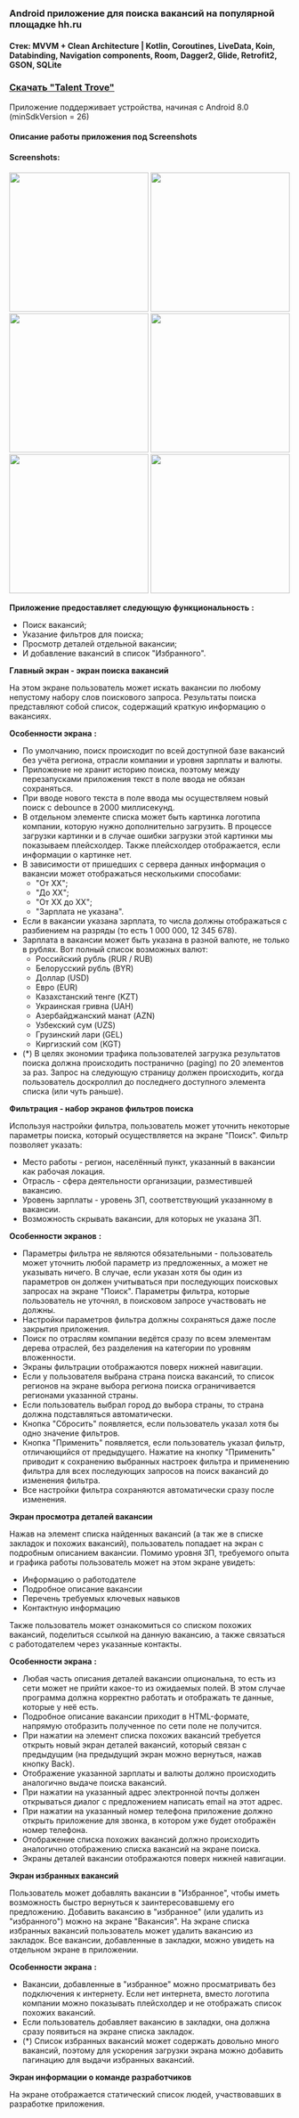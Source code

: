 ### Android приложение для поиска вакансий на популярной площадке hh.ru

#### Стек: MVVM + Clean Architecture | Kotlin, Coroutines, LiveData, Koin, Databinding, Navigation components, Room, Dagger2, Glide, Retrofit2, GSON, SQLite

### [Скачать "Talent Trove"](https://github.com/menta1/practicum-android-diploma/releases/download/pet_proj/Talent.Trove.apk)
Приложение поддерживает устройства, начиная с Android 8.0 (minSdkVersion = 26)

#### Описание работы приложения под Screenshots

#### Screenshots:
<img src="https://github.com/menta1/practicum-android-diploma/assets/81776684/3332b947-bccc-4422-b625-df5b61d7a96c" width="250">
<img src="https://github.com/menta1/practicum-android-diploma/assets/81776684/cdaa2434-d777-4a24-9866-8479df9b050e" width="250">
<img src="https://github.com/menta1/practicum-android-diploma/assets/81776684/2399586c-0494-43f7-9196-9c1299bc39bc" width="250">
<img src="https://github.com/menta1/practicum-android-diploma/assets/81776684/c84c8b50-e018-4b4b-a31d-91ad74f4992a" width="250">
<img src="https://github.com/menta1/practicum-android-diploma/assets/81776684/13621e79-2adc-4d47-93d7-0104a380167d" width="250">
<img src="https://github.com/menta1/practicum-android-diploma/assets/81776684/36b50b84-707d-498b-a86b-a56b6171bce3" width="250">


**Приложение предоставляет следующую функциональность** **:**

- Поиск вакансий;
- Указание фильтров для поиска;
- Просмотр деталей отдельной вакансии;
- И добавление вакансий в список "Избранного".

**Главный экран - экран поиска вакансий**

На этом экране пользователь может искать вакансии по любому непустому набору слов поискового запроса. Результаты поиска представляют собой список, содержащий краткую информацию о вакансиях.

**Особенности экрана** **:**

- По умолчанию, поиск происходит по всей доступной базе вакансий без учёта региона, отрасли компании и уровня зарплаты и валюты.
- Приложение не хранит историю поиска, поэтому между перезапусками приложения текст в поле ввода не обязан сохраняться.
- При вводе нового текста в поле ввода мы осуществляем новый поиск с debounce в 2000 миллисекунд.
- В отдельном элементе списка может быть картинка логотипа компании, которую нужно дополнительно загрузить. В процессе загрузки картинки и в случае ошибки загрузки этой картинки мы показываем плейсхолдер. Также плейсхолдер отображается, если информации о картинке нет.
- В зависимости от пришедших с сервера данных информация о вакансии может отображаться несколькими способами:
  - "От XX";
  - "До XX";
  - "От XX до XX";
  - "Зарплата не указана".
- Если в вакансии указана зарплата, то числа должны отображаться с разбиением на разряды (то есть 1 000 000, 12 345 678).
- Зарплата в вакансии может быть указана в разной валюте, не только в рублях. Вот полный список возможных валют:
  - Российский рубль (RUR / RUB)
  - Белорусский рубль (BYR)
  - Доллар (USD)
  - Евро (EUR)
  - Казахстанский тенге (KZT)
  - Украинская гривна (UAH)
  - Азербайджанский манат (AZN)
  - Узбекский сум (UZS)
  - Грузинский лари (GEL)
  - Киргизский сом (KGT)
- (\*) В целях экономии трафика пользователей загрузка результатов поиска должна происходить постранично (paging) по 20 элементов за раз. Запрос на следующую страницу должен происходить, когда пользователь доскроллил до последнего доступного элемента списка (или чуть раньше).

**Фильтрация - набор экранов фильтров поиска**

Используя настройки фильтра, пользователь может уточнить некоторые параметры поиска, который осуществляется на экране "Поиск". Фильтр позволяет указать:

- Место работы - регион, населённый пункт, указанный в вакансии как рабочая локация.
- Отрасль - сфера деятельности организации, разместившей вакансию.
- Уровень зарплаты - уровень ЗП, соответствующий указанному в вакансии.
- Возможность скрывать вакансии, для которых не указана ЗП.

**Особенности экранов** **:**

- Параметры фильтра не являются обязательными - пользователь может уточнить любой параметр из предложенных, а может не указывать ничего. В случае, если указан хотя бы один из параметров он должен учитываться при последующих поисковых запросах на экране "Поиск". Параметры фильтра, которые пользователь не уточнял, в поисковом запросе участвовать не должны.
- Настройки параметров фильтра должны сохраняться даже после закрытия приложения.
- Поиск по отраслям компании ведётся сразу по всем элементам дерева отраслей, без разделения на категории по уровням вложенности.
- Экраны фильтрации отображаются поверх нижней навигации.
- Если у пользователя выбрана страна поиска вакансий, то список регионов на экране выбора региона поиска ограничивается регионами указанной страны.
- Если пользователь выбрал город до выбора страны, то страна должна подставляться автоматически.
- Кнопка "Сбросить" появляется, если пользователь указал хотя бы одно значение фильтров.
- Кнопка "Применить" появляется, если пользователь указал фильтр, отличающийся от предыдущего. Нажатие на кнопку "Применить" приводит к сохранению выбранных настроек фильтра и применению фильтра для всех последующих запросов на поиск вакансий до изменения фильтра.
- Все настройки фильтра сохраняются автоматически сразу после изменения.

**Экран просмотра деталей вакансии**

Нажав на элемент списка найденных вакансий (а так же в списке закладок и похожих вакансий), пользователь попадает на экран с подробным описанием вакансии. Помимо уровня ЗП, требуемого опыта и графика работы пользователь может на этом экране увидеть:

- Информацию о работодателе
- Подробное описание вакансии
- Перечень требуемых ключевых навыков
- Контактную информацию

Также пользователь может ознакомиться со списком похожих вакансий, поделиться ссылкой на данную вакансию, а также связаться с работодателем через указанные контакты.

**Особенности экрана** **:**

- Любая часть описания деталей вакансии опциональна, то есть из сети может не прийти какое-то из ожидаемых полей. В этом случае программа должна корректно работать и отображать те данные, которые у неё есть.
- Подробное описание вакансии приходит в HTML-формате, напрямую отобразить полученное по сети поле не получится.
- При нажатии на элемент списка похожих вакансий требуется открыть новый экран деталей вакансий, который связан с предыдущим (на предыдущий экран можно вернуться, нажав кнопку Back).
- Отображение указанной зарплаты и валюты должно происходить аналогично выдаче поиска вакансий.
- При нажатии на указанный адрес электронной почты должен открываться диалог с предложением написать email на этот адрес.
- При нажатии на указанный номер телефона приложение должно открыть приложение для звонка, в котором уже будет отображён номер телефона.
- Отображение списка похожих вакансий должно происходить аналогично отображению списка вакансий на экране поиска.
- Экраны деталей вакансии отображаются поверх нижней навигации.

**Экран избранных вакансий**

Пользователь может добавлять вакансии в "Избранное", чтобы иметь возможность быстро вернуться к заинтересовавшему его предложению. Добавить вакансию в "избранное" (или удалить из "избранного") можно на экране "Вакансия". На экране списка избранных вакансий пользователь может удалить вакансию из закладок. Все вакансии, добавленные в закладки, можно увидеть на отдельном экране в приложении.

**Особенности экрана** **:**

- Вакансии, добавленные в "избранное" можно просматривать без подключения к интернету. Если нет интернета, вместо логотипа компании можно показывать плейсхолдер и не отображать список похожих вакансий.
- Если пользователь добавляет вакансию в закладки, она должна сразу появиться на экране списка закладок.
- (\*) Список избранных вакансий может содержать довольно много вакансий, поэтому для ускорения загрузки экрана можно добавить пагинацию для выдачи избранных вакансий.

**Экран информации о команде разработчиков**

На экране отображается статический список людей, участвовавших в разработке приложения.
